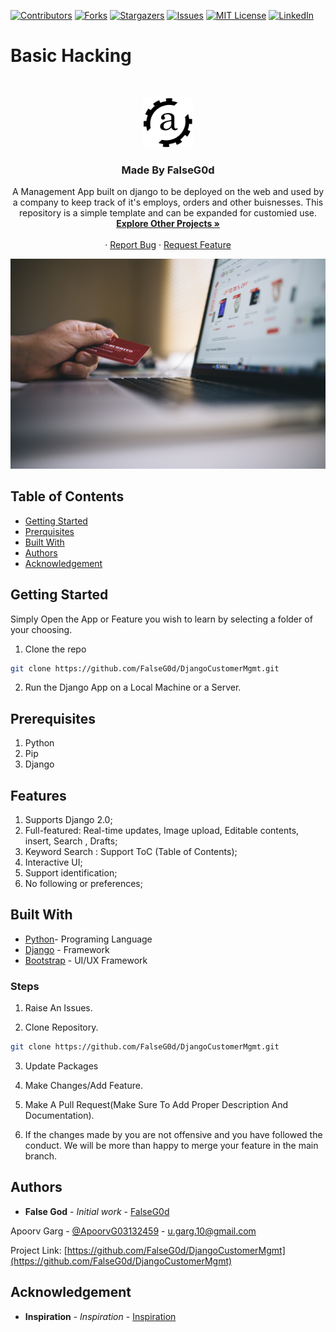 [![Contributors][contributors-shield]][contributors-url]
[![Forks][forks-shield]][forks-url]
[![Stargazers][stars-shield]][stars-url]
[![Issues][issues-shield]][issues-url]
[![MIT License][license-shield]][license-url]
[![LinkedIn][linkedin-shield]][linkedin-url]


# Basic Hacking

<!-- PROJECT LOGO -->
<br />
<p align="center">
  <a href="http://apoorvgarg.herokuapp.com/">
    <img src="https://github.com/FalseG0d/AdvancedDjango/raw/main/images/Logo.png" alt="Logo" width="80" height="80">
  </a>

  <h3 align="center">Made By FalseG0d</h3>

  <p align="center">
    A Management App built on django to be deployed on the web and used by a company to keep track of it's employs, orders and other buisnesses. This repository is a simple template and can be expanded for customied use.
    <br />
    <a href="https://github.com/FalseG0d?tab=repositories"><strong>Explore Other Projects »</strong></a>
    <br />
    <br />
    ·
    <a href="https://github.com/FalseG0d/DjangoCustomerMgmt/issues">Report Bug</a>
    ·
    <a href="https://github.com/FalseG0d/DjangoCustomerMgmt/issues">Request Feature</a>
  </p>
</p>


![Product Name Screen Shot][product-screenshot]

<!-- TABLE OF CONTENTS -->
## Table of Contents


* [Getting Started](#getting-started)
* [Prerquisites](#prerquisites)
* [Built With](#built-with)
* [Authors](#authors)
* [Acknowledgement](#acknowledgement)


## Getting Started

Simply Open the App or Feature you wish to learn by selecting a folder of your choosing.

1. Clone the repo

```sh
git clone https://github.com/FalseG0d/DjangoCustomerMgmt.git
```

2. Run the Django App on a Local Machine or a Server.


## Prerequisites

1. Python
2. Pip
3. Django



## Features

1. Supports Django 2.0;
2. Full-featured: Real-time updates, Image upload, Editable contents, insert, Search , Drafts;
3. Keyword Search : Support ToC (Table of Contents);
4. Interactive UI;
5. Support identification;
6. No following or preferences;


## Built With

* [Python](https://www.python.org/)- Programing Language
* [Django](https://www.djangoproject.com/) - Framework
* [Bootstrap](https://getbootstrap.com/) - UI/UX Framework


### Steps

1. Raise An Issues.

2. Clone Repository.

```sh
git clone https://github.com/FalseG0d/DjangoCustomerMgmt.git
```

3. Update Packages


4. Make Changes/Add Feature.


5. Make A Pull Request(Make Sure To Add Proper Description And Documentation).


6. If the changes made by you are not offensive and you have followed the conduct. We will be more than happy to merge your feature in the main branch.


## Authors

* **False God** - *Initial work* - [FalseG0d](https://github.com/FalseG0d)

Apoorv Garg - [@ApoorvG03132459](https://twitter.com/ApoorvG03132459) - u.garg.10@gmail.com

Project Link: [https://github.com/FalseG0d/DjangoCustomerMgmt](https://github.com/FalseG0d/DjangoCustomerMgmt)


## Acknowledgement

* **Inspiration** - *Inspiration* - [Inspiration](https://www.youtube.com/channel/UCTZRcDjjkVajGL6wd76UnGg)


<!-- MARKDOWN LINKS & IMAGES -->
<!-- https://www.markdownguide.org/basic-syntax/#reference-style-links -->
[contributors-shield]: https://img.shields.io/github/contributors/FalseG0d/DjangoCustomerMgmt.svg?style=flat-square
[contributors-url]: https://github.com/FalseG0d/DjangoCustomerMgmt/graphs/contributors
[forks-shield]: https://img.shields.io/github/forks/FalseG0d/DjangoCustomerMgmt.svg?style=flat-square
[forks-url]: https://github.com/FalseG0d/DjangoCustomerMgmt/network/members
[stars-shield]: https://img.shields.io/github/stars/FalseG0d/DjangoCustomerMgmt.svg?style=flat-square
[stars-url]: https://github.com/FalseG0d/DjangoCustomerMgmt/stargazers
[issues-shield]: https://img.shields.io/github/issues/FalseG0d/DjangoCustomerMgmt.svg?style=flat-square
[issues-url]: https://github.com/FalseG0d/DjangoCustomerMgmt/issues
[license-shield]: https://img.shields.io/github/license/FalseG0d/DjangoCustomerMgmt.svg?style=flat-square
[license-url]: https://github.com/FalseG0d/DjangoCustomerMgmt/blob/master/LICENSE.txt
[linkedin-shield]: https://img.shields.io/badge/-LinkedIn-black.svg?style=flat-square&logo=linkedin&colorB=555
[linkedin-url]: https://www.linkedin.com/in/apoorv-garg-137137171/
[product-screenshot]: images/pexels.jpg
